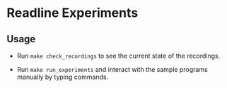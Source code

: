 # Readline Experiments

## Usage

- Run `make check_recordings` to see the current state of the recordings.

- Run `make run_experiments` and interact with the sample programs manually by typing commands.
